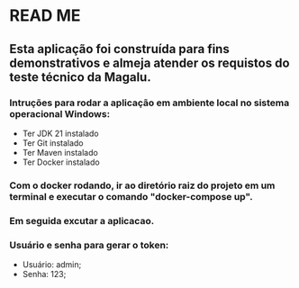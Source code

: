 # READ ME

## Esta aplicação foi construída para fins demonstrativos e almeja atender os requistos do teste técnico da Magalu.

### Intruções para rodar a aplicação em ambiente local no sistema operacional Windows: 

- Ter JDK 21 instalado
- Ter Git instalado
- Ter Maven instalado
- Ter Docker instalado

### Com o docker rodando, ir ao diretório raiz do projeto em um terminal e executar o comando "docker-compose up".
### Em seguida excutar a aplicacao.

### Usuário e senha para gerar o token:

- Usuário: admin;
- Senha: 123;
